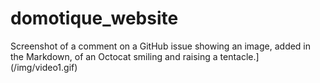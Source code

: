 # domotique_website

Screenshot of a comment on a GitHub issue showing an image, added in the Markdown, of an Octocat smiling and raising a tentacle.](/img/video1.gif)
